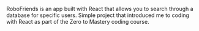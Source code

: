 RoboFriends is an app built with React that allows you to search through a database for specific users. Simple project that introduced me to coding with React as part of the Zero to Mastery coding course. 
